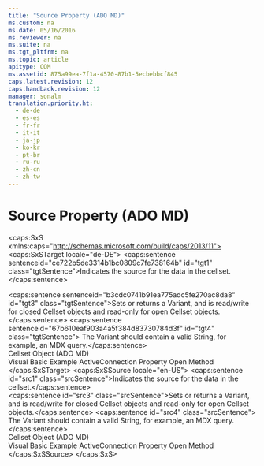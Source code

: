 ```yaml
---
title: "Source Property (ADO MD)"
ms.custom: na
ms.date: 05/16/2016
ms.reviewer: na
ms.suite: na
ms.tgt_pltfrm: na
ms.topic: article
apitype: COM
ms.assetid: 875a99ea-7f1a-4570-87b1-5ecbebbcf845
caps.latest.revision: 12
caps.handback.revision: 12
manager: sonalm
translation.priority.ht: 
  - de-de
  - es-es
  - fr-fr
  - it-it
  - ja-jp
  - ko-kr
  - pt-br
  - ru-ru
  - zh-cn
  - zh-tw
---
```

# Source Property (ADO MD)
<?xml version="1.0" encoding="utf-8"?>
<caps:SxS xmlns:caps="http://schemas.microsoft.com/build/caps/2013/11">
  <caps:SxSTarget locale="de-DE">
    <developerReferenceWithoutSyntaxDocument xsi:schemaLocation="http://ddue.schemas.microsoft.com/authoring/2003/5 http://dduestorage.blob.core.windows.net/ddueschema/developer.xsd" xmlns="http://ddue.schemas.microsoft.com/authoring/2003/5" xmlns:xlink="http://www.w3.org/1999/xlink" xmlns:xsi="http://www.w3.org/2001/XMLSchema-instance">
      <introduction>
        <para>
          <caps:sentence sentenceid="ce722b5de3314b1bc0809c7fe738164b" id="tgt1" class="tgtSentence">Indicates the source for the data in the <legacyLink xlink:href="5e2452c0-cac0-49b2-8099-836c35794d50">cellset</legacyLink>.</caps:sentence>
        </para>
      </introduction>
      <section>
        <title>
          <caps:sentence sentenceid="6f253c84dca33d0cd6f1b864ea701e8a" id="tgt2" class="tgtSentence">Settings and Return Values</caps:sentence>
        </title>
        <content>
          <para>
            <caps:sentence sentenceid="b3cdc0741b91ea775adc5fe270ac8da8" id="tgt3" class="tgtSentence">Sets or returns a <languageKeyword>Variant</languageKeyword>, and is read/write for closed <legacyLink xlink:href="5e2452c0-cac0-49b2-8099-836c35794d50">Cellset</legacyLink> objects and read-only for open <unmanagedCodeEntityReference>Cellset</unmanagedCodeEntityReference> objects.</caps:sentence>
            <caps:sentence sentenceid="67b610eaf903a4a5f384d83730784d3f" id="tgt4" class="tgtSentence"> The <languageKeyword>Variant</languageKeyword> should contain a valid <languageKeyword>String</languageKeyword>, for example, an MDX query.</caps:sentence>
          </para>
        </content>
      </section>
      <section>
        <title>
          <caps:sentence sentenceid="2f342d3be839cc5b67ae0de7d404b8e6" id="tgt5" class="tgtSentence">Applies To</caps:sentence>
        </title>
        <content>
          <para>
            <link xlink:href="5e2452c0-cac0-49b2-8099-836c35794d50">Cellset Object (ADO MD)</link>
          </para>
        </content>
      </section>
      <relatedTopics>
        <link xlink:href="2666ad1c-b48e-4b2c-b269-5a9f4e4a7810">Visual Basic Example</link>
        <link xlink:href="2509b32c-a995-4364-9152-d8c83129bdd8">ActiveConnection Property</link>
        <link xlink:href="a87d8080-a238-45e5-bc80-9a8625b3810f">Open Method</link>
      </relatedTopics>
    </developerReferenceWithoutSyntaxDocument>
  </caps:SxSTarget>
  <caps:SxSSource locale="en-US">
    <developerReferenceWithoutSyntaxDocument xsi:schemaLocation="http://ddue.schemas.microsoft.com/authoring/2003/5 http://dduestorage.blob.core.windows.net/ddueschema/developer.xsd" xmlns="http://ddue.schemas.microsoft.com/authoring/2003/5" xmlns:xlink="http://www.w3.org/1999/xlink" xmlns:xsi="http://www.w3.org/2001/XMLSchema-instance">
      <introduction>
        <para>
          <caps:sentence id="src1" class="srcSentence">Indicates the source for the data in the <legacyLink xlink:href="5e2452c0-cac0-49b2-8099-836c35794d50">cellset</legacyLink>.</caps:sentence>
        </para>
      </introduction>
      <section>
        <title>
          <caps:sentence id="src2" class="srcSentence">Settings and Return Values</caps:sentence>
        </title>
        <content>
          <para>
            <caps:sentence id="src3" class="srcSentence">Sets or returns a <languageKeyword>Variant</languageKeyword>, and is read/write for closed <legacyLink xlink:href="5e2452c0-cac0-49b2-8099-836c35794d50">Cellset</legacyLink> objects and read-only for open <unmanagedCodeEntityReference>Cellset</unmanagedCodeEntityReference> objects.</caps:sentence>
            <caps:sentence id="src4" class="srcSentence"> The <languageKeyword>Variant</languageKeyword> should contain a valid <languageKeyword>String</languageKeyword>, for example, an MDX query.</caps:sentence>
          </para>
        </content>
      </section>
      <section>
        <title>
          <caps:sentence id="src5" class="srcSentence">Applies To</caps:sentence>
        </title>
        <content>
          <para>
            <link xlink:href="5e2452c0-cac0-49b2-8099-836c35794d50">Cellset Object (ADO MD)</link>
          </para>
        </content>
      </section>
      <relatedTopics>
        <link xlink:href="2666ad1c-b48e-4b2c-b269-5a9f4e4a7810">Visual Basic Example</link>
        <link xlink:href="2509b32c-a995-4364-9152-d8c83129bdd8">ActiveConnection Property</link>
        <link xlink:href="a87d8080-a238-45e5-bc80-9a8625b3810f">Open Method</link>
      </relatedTopics>
    </developerReferenceWithoutSyntaxDocument>
  </caps:SxSSource>
</caps:SxS>